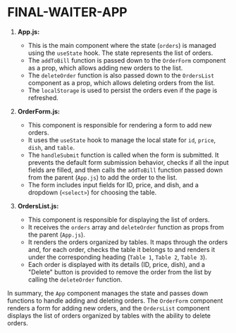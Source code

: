 # FINAL-WAITER-APP

1. **App.js:**

   - This is the main component where the state (`orders`) is managed using the `useState` hook. The state represents the list of orders.
   - The `addToBill` function is passed down to the `OrderForm` component as a prop, which allows adding new orders to the list.
   - The `deleteOrder` function is also passed down to the `OrdersList` component as a prop, which allows deleting orders from the list.
   - The `localStorage` is used to persist the orders even if the page is refreshed.

2. **OrderForm.js:**

   - This component is responsible for rendering a form to add new orders.
   - It uses the `useState` hook to manage the local state for `id`, `price`, `dish`, and `table`.
   - The `handleSubmit` function is called when the form is submitted. It prevents the default form submission behavior, checks if all the input fields are filled, and then calls the `addToBill` function passed down from the parent (`App.js`) to add the order to the list.
   - The form includes input fields for ID, price, and dish, and a dropdown (`<select>`) for choosing the table.

3. **OrdersList.js:**
   - This component is responsible for displaying the list of orders.
   - It receives the `orders` array and `deleteOrder` function as props from the parent (`App.js`).
   - It renders the orders organized by tables. It maps through the orders and, for each order, checks the table it belongs to and renders it under the corresponding heading (`Table 1`, `Table 2`, `Table 3`).
   - Each order is displayed with its details (ID, price, dish), and a "Delete" button is provided to remove the order from the list by calling the `deleteOrder` function.

In summary, the `App` component manages the state and passes down functions to handle adding and deleting orders. The `OrderForm` component renders a form for adding new orders, and the `OrdersList` component displays the list of orders organized by tables with the ability to delete orders.

